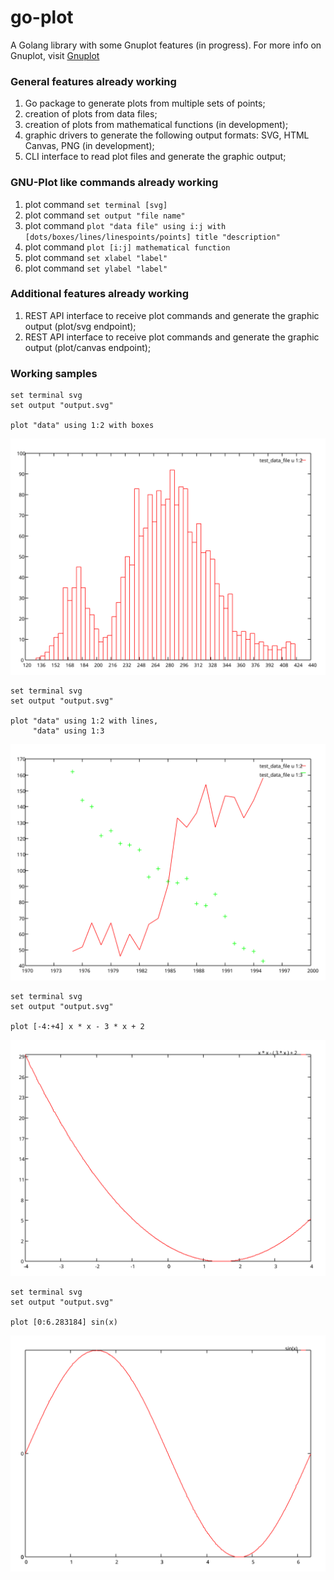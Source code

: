 # go-plot

A Golang library with some Gnuplot features (in progress).
For more info on Gnuplot, visit [Gnuplot](http://gnuplot.info/)

### General features already working

1. Go package to generate plots from multiple sets of points;
2. creation of plots from data files;
3. creation of plots from mathematical functions (in development);
4. graphic drivers to generate the following output formats: SVG, HTML Canvas, PNG (in development);
5. CLI interface to read plot files and generate the graphic output;

### GNU-Plot like commands already working

1. plot command ```set terminal [svg]```
2. plot command ```set output "file name"```
3. plot command ```plot "data file" using i:j with [dots/boxes/lines/linespoints/points] title "description"```
4. plot command ```plot [i:j] mathematical function```
5. plot command ```set xlabel "label"```
6. plot command ```set ylabel "label"```

### Additional features already working

1. REST API interface to receive plot commands and generate the graphic output (plot/svg endpoint);
2. REST API interface to receive plot commands and generate the graphic output (plot/canvas endpoint);

### Working samples

```
set terminal svg
set output "output.svg"

plot "data" using 1:2 with boxes
```

![plot output](img/plot_output_01.svg)

```
set terminal svg
set output "output.svg"

plot "data" using 1:2 with lines,
     "data" using 1:3
```

![plot output](img/plot_output_02.svg)

```
set terminal svg
set output "output.svg"

plot [-4:+4] x * x - 3 * x + 2
```

![plot output](img/plot_output_03.svg)

```
set terminal svg
set output "output.svg"

plot [0:6.283184] sin(x)
```

![plot output](img/plot_output_04.svg)
